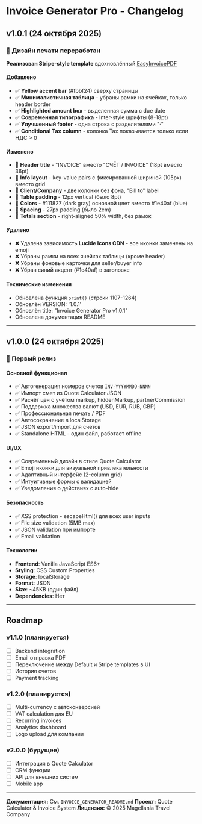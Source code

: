 # Invoice Generator Pro - Changelog

## v1.0.1 (24 октября 2025)

### 🎨 Дизайн печати переработан

**Реализован Stripe-style template** вдохновлённый [EasyInvoicePDF](https://easy-invoice-pdf.vercel.app)

#### Добавлено
- ✅ **Yellow accent bar** (#fbbf24) сверху страницы
- ✅ **Минималистичная таблица** - убраны рамки на ячейках, только header border
- ✅ **Highlighted amount box** - выделенная сумма с due date
- ✅ **Современная типографика** - Inter-style шрифты (8-18pt)
- ✅ **Улучшенный footer** - одна строка с разделителями "·"
- ✅ **Conditional Tax column** - колонка Tax показывается только если НДС > 0

#### Изменено
- 🔄 **Header title** - "INVOICE" вместо "СЧЁТ / INVOICE" (18pt вместо 36pt)
- 🔄 **Info layout** - key-value pairs с фиксированной шириной (105px) вместо grid
- 🔄 **Client/Company** - две колонки без фона, "Bill to" label
- 🔄 **Table padding** - 12px vertical (было 8pt)
- 🔄 **Colors** - #111827 (dark gray) основной цвет вместо #1e40af (blue)
- 🔄 **Spacing** - 27px padding (было 2cm)
- 🔄 **Totals section** - right-aligned 50% width, без рамок

#### Удалено
- ❌ Удалена зависимость **Lucide Icons CDN** - все иконки заменены на emoji
- ❌ Убраны рамки на всех ячейках таблицы (кроме header)
- ❌ Убраны фоновые карточки для seller/buyer info
- ❌ Убран синий акцент (#1e40af) в заголовке

#### Технические изменения
- Обновлена функция `print()` (строки 1107-1264)
- Обновлён VERSION: '1.0.1'
- Обновлён title: "Invoice Generator Pro v1.0.1"
- Обновлена документация README

---

## v1.0.0 (24 октября 2025)

### 🚀 Первый релиз

#### Основной функционал
- ✅ Автогенерация номеров счетов `INV-YYYYMMDD-NNNN`
- ✅ Импорт смет из Quote Calculator JSON
- ✅ Расчёт цен с учётом markup, hiddenMarkup, partnerCommission
- ✅ Поддержка множества валют (USD, EUR, RUB, GBP)
- ✅ Профессиональная печать / PDF
- ✅ Автосохранение в localStorage
- ✅ JSON export/import для счетов
- ✅ Standalone HTML - один файл, работает offline

#### UI/UX
- ✅ Современный дизайн в стиле Quote Calculator
- ✅ Emoji иконки для визуальной привлекательности
- ✅ Адаптивный интерфейс (2-column grid)
- ✅ Интуитивные формы с валидацией
- ✅ Уведомления о действиях с auto-hide

#### Безопасность
- ✅ XSS protection - escapeHtml() для всех user inputs
- ✅ File size validation (5MB max)
- ✅ JSON validation при импорте
- ✅ Email validation

#### Технологии
- **Frontend**: Vanilla JavaScript ES6+
- **Styling**: CSS Custom Properties
- **Storage**: localStorage
- **Format**: JSON
- **Size**: ~45KB (один файл)
- **Dependencies**: Нет

---

## Roadmap

### v1.1.0 (планируется)
- [ ] Backend integration
- [ ] Email отправка PDF
- [ ] Переключение между Default и Stripe templates в UI
- [ ] История счетов
- [ ] Payment tracking

### v1.2.0 (планируется)
- [ ] Multi-currency с автоконверсией
- [ ] VAT calculation для EU
- [ ] Recurring invoices
- [ ] Analytics dashboard
- [ ] Logo upload для компании

### v2.0.0 (будущее)
- [ ] Интеграция в Quote Calculator
- [ ] CRM функции
- [ ] API для внешних систем
- [ ] Mobile app

---

**Документация:** См. `INVOICE_GENERATOR_README.md`
**Проект:** Quote Calculator & Invoice System
**Лицензия:** © 2025 Magellania Travel Company
